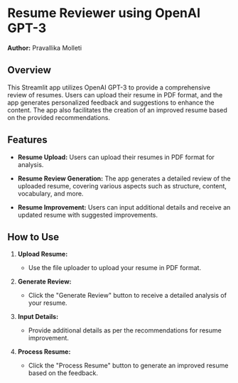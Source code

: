 # Resume Reviewer using OpenAI GPT-3

**Author:** Pravallika Molleti

## Overview

This Streamlit app utilizes OpenAI GPT-3 to provide a comprehensive review of resumes. Users can upload their resume in PDF format, and the app generates personalized feedback and suggestions to enhance the content. The app also facilitates the creation of an improved resume based on the provided recommendations.

## Features

- **Resume Upload:** Users can upload their resumes in PDF format for analysis.

- **Resume Review Generation:** The app generates a detailed review of the uploaded resume, covering various aspects such as structure, content, vocabulary, and more.

- **Resume Improvement:** Users can input additional details and receive an updated resume with suggested improvements.

## How to Use

1. **Upload Resume:**
   - Use the file uploader to upload your resume in PDF format.

2. **Generate Review:**
   - Click the "Generate Review" button to receive a detailed analysis of your resume.

3. **Input Details:**
   - Provide additional details as per the recommendations for resume improvement.

4. **Process Resume:**
   - Click the "Process Resume" button to generate an improved resume based on the feedback.

